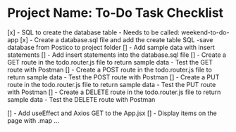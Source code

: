  # Project Name: To-Do Task Checklist
 
 [x] - SQL to create the database table
        - Needs to be called: weekend-to-do-app
 [x] - Create a database.sql file and add the create table SQL
        -save database from Postico to project folder
 [] - Add sample data with insert statements
 [] - Add insert statements into the database.sql file
 [] - Create a GET route in the todo.router.js file to return sample data
        - Test the GET route with Postman
 [] - Create a POST route in the todo.router.js file to return sample data
        - Test the POST route with Postman
 [] - Create a PUT route in the todo.router.js file to return sample data
        - Test the PUT route with Postman
 [] - Create a DELETE route in the todo.router.js file to return sample data
        - Test the DELETE route with Postman

 [] - Add useEffect and Axios GET to the App.jsx
 [] - Display items on the page with .map ...